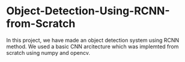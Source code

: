 # Object-Detection-Using-RCNN-from-Scratch
In this project, we have made an object detection system using RCNN method. We used a basic CNN arcitecture which was implemted from scratch using numpy and opencv.


